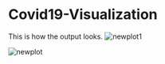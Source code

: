 # Covid19-Visualization
This is how the output looks.
![newplot1](https://user-images.githubusercontent.com/56466485/79042983-b8856d00-7c19-11ea-8d3b-204857376bbe.png)


![newplot](https://user-images.githubusercontent.com/56466485/79042989-c804b600-7c19-11ea-8ec1-0bd419953fb3.png)


